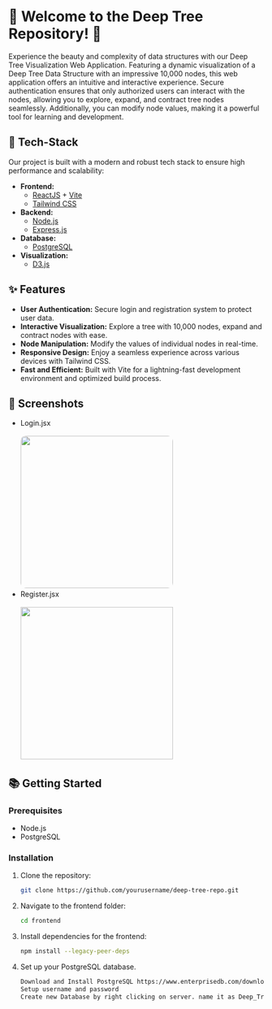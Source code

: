 # 🌳 Welcome to the Deep Tree Repository! 👋

Experience the beauty and complexity of data structures with our Deep Tree Visualization Web Application. Featuring a dynamic visualization of a Deep Tree Data Structure with an impressive 10,000 nodes, this web application offers an intuitive and interactive experience. Secure authentication ensures that only authorized users can interact with the nodes, allowing you to explore, expand, and contract tree nodes seamlessly. Additionally, you can modify node values, making it a powerful tool for learning and development.

## 🚀 Tech-Stack

Our project is built with a modern and robust tech stack to ensure high performance and scalability:

- **Frontend:**
  - [ReactJS](https://reactjs.org/) + [Vite](https://vitejs.dev/)
  - [Tailwind CSS](https://tailwindcss.com/)
- **Backend:**
  - [Node.js](https://nodejs.org/)
  - [Express.js](https://expressjs.com/)
- **Database:**
  - [PostgreSQL](https://www.postgresql.org/)
- **Visualization:**
  - [D3.js](https://d3js.org/)

## ✨ Features

- **User Authentication:** Secure login and registration system to protect user data.
- **Interactive Visualization:** Explore a tree with 10,000 nodes, expand and contract nodes with ease.
- **Node Manipulation:** Modify the values of individual nodes in real-time.
- **Responsive Design:** Enjoy a seamless experience across various devices with Tailwind CSS.
- **Fast and Efficient:** Built with Vite for a lightning-fast development environment and optimized build process.

## 📸 Screenshots

- Login.jsx <br /> <br />
<img width="300px" style="border-radius: 10px;" src="https://github.com/sohelkh1211/Deep_Tree/assets/125993375/e5655c2e-13e9-4c48-9a0b-a24badb95882" /> <br />
- Register.jsx <br /><br />
<img width="300px" rounded="10px" src="https://github.com/sohelkh1211/Deep_Tree/assets/125993375/532b4c7a-508d-48b2-82af-c02056748f49" /> <br />

## 📚 Getting Started

### Prerequisites

- Node.js 
- PostgreSQL

### Installation

1. Clone the repository:

   ```sh
   git clone https://github.com/yourusername/deep-tree-repo.git
   ```
   
 2. Navigate to the frontend folder:
  
     ```sh
     cd frontend
     ```
  
  3. Install dependencies for the frontend:
  
     ```sh
     npm install --legacy-peer-deps
     ```
  
  4. Set up your PostgreSQL database.

     ```sh
     Download and Install PostgreSQL https://www.enterprisedb.com/downloads/postgres-postgresql-downloads
     Setup username and password
     Create new Database by right clicking on server. name it as Deep_Tree.
     
     ```
